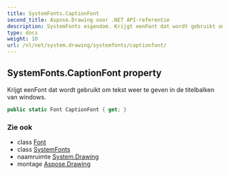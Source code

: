 ```yaml
---
title: SystemFonts.CaptionFont
second_title: Aspose.Drawing voor .NET API-referentie
description: SystemFonts eigendom. Krijgt eenFont dat wordt gebruikt om tekst weer te geven in de titelbalken van windows.
type: docs
weight: 10
url: /nl/net/system.drawing/systemfonts/captionfont/
---
```

## SystemFonts.CaptionFont property

Krijgt eenFont dat wordt gebruikt om tekst weer te geven in de titelbalken van windows.

```csharp
public static Font CaptionFont { get; }
```

### Zie ook

* class [Font](../../font/)
* class [SystemFonts](../)
* naamruimte [System.Drawing](../../systemfonts/)
* montage [Aspose.Drawing](../../../)


